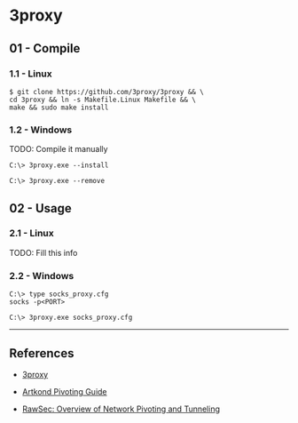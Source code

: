 # 3proxy

## 01 - Compile

### 1.1 - Linux

```
$ git clone https://github.com/3proxy/3proxy && \
cd 3proxy && ln -s Makefile.Linux Makefile && \
make && sudo make install
```

### 1.2 - Windows

TODO: Compile it manually

```
C:\> 3proxy.exe --install

C:\> 3proxy.exe --remove
```

## 02 - Usage

### 2.1 - Linux

TODO: Fill this info

### 2.2 - Windows

```
C:\> type socks_proxy.cfg
socks -p<PORT>

C:\> 3proxy.exe socks_proxy.cfg
```

---
## References

- [3proxy](https://github.com/3proxy/3proxy)

- [Artkond Pivoting Guide](https://artkond.com/2017/03/23/pivoting-guide/)

- [RawSec: Overview of Network Pivoting and Tunneling](https://blog.raw.pm/en/state-of-the-art-of-network-pivoting-in-2019/)
